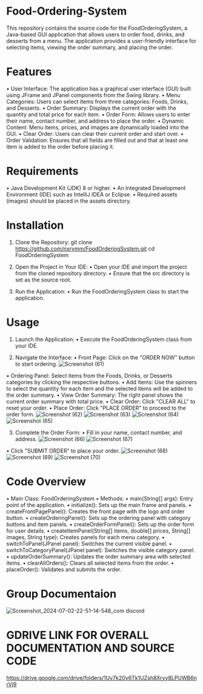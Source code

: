 # Food-Ordering-System
This repository contains the source code for the FoodOrderingSystem, a Java-based GUI application that allows users to order food, drinks, and desserts from a menu. The application provides a user-friendly interface for selecting items, viewing the order summary, and placing the order.

# Features
• User Interface: The application has a graphical user interface (GUI) built using JFrame and JPanel components from the Swing library.
• Menu Categories: Users can select items from three categories: Foods, Drinks, and Desserts.
• Order Summary: Displays the current order with the quantity and total price for each item.
• Order Form: Allows users to enter their name, contact number, and address to place the order.
• Dynamic Content: Menu items, prices, and images are dynamically loaded into the GUI.
• Clear Order: Users can clear their current order and start over.
• Order Validation: Ensures that all fields are filled out and that at least one item is added to the order before placing it.

# Requirements
• Java Development Kit (JDK) 8 or higher.
• An Integrated Development Environment (IDE) such as IntelliJ IDEA or Eclipse.
• Required assets (images) should be placed in the assets directory.

# Installation
1. Clone the Repository:
git clone https://github.com/nxrymm/FoodOrderingSystem.git
cd FoodOrderingSystem

2. Open the Project in Your IDE:
• Open your IDE and import the project from the cloned repository directory.
• Ensure that the src directory is set as the source root.

3. Run the Application:
• Run the FoodOrderingSystem class to start the application.

# Usage
1. Launch the Application:
• Execute the FoodOrderingSystem class from your IDE.

2. Navigate the Interface:
• Front Page: Click on the "ORDER NOW" button to start ordering.
![Screenshot (61)](https://github.com/nxrymm/Food-Ordering-System/assets/164466808/87bffbf4-c4e9-47df-a679-12d08dd430b6)

• Ordering Panel: Select items from the Foods, Drinks, or Desserts categories by clicking the respective buttons.
• Add Items: Use the spinners to select the quantity for each item and the selected items will be added to the order summary.
• View Order Summary: The right panel shows the current order summary with total price.
• Clear Order: Click "CLEAR ALL" to reset your order.
• Place Order: Click "PLACE ORDER" to proceed to the order form.
![Screenshot (62)](https://github.com/nxrymm/Food-Ordering-System/assets/164466808/5239dafe-8b6a-4a7b-a001-90dec591552f)
![Screenshot (63)](https://github.com/nxrymm/Food-Ordering-System/assets/164466808/e3add00b-d1db-4b81-9266-62504a98344f)
![Screenshot (64)](https://github.com/nxrymm/Food-Ordering-System/assets/164466808/7d644781-a4ee-4919-95ea-344862bb43a2)
![Screenshot (65)](https://github.com/nxrymm/Food-Ordering-System/assets/164466808/adce732d-dbf3-4716-90ac-7303e28a93de)

3. Complete the Order Form:
• Fill in your name, contact number, and address.
![Screenshot (66)](https://github.com/nxrymm/Food-Ordering-System/assets/164466808/b6bc036c-c916-4122-a689-95f4b47e8f96)
![Screenshot (67)](https://github.com/nxrymm/Food-Ordering-System/assets/164466808/39f3bdcf-6289-4b49-99fc-c29f50972dba)

• Click "SUBMIT ORDER" to place your order.
![Screenshot (68)](https://github.com/nxrymm/Food-Ordering-System/assets/164466808/8b12a470-5774-4855-b9fc-5c0eddc1c5d6)
![Screenshot (69)](https://github.com/nxrymm/Food-Ordering-System/assets/164466808/66466306-e76b-45d0-b934-566d5f0e2801)
![Screenshot (70)](https://github.com/nxrymm/Food-Ordering-System/assets/164466808/79852312-c00f-4ff8-926a-2a48c71e2d91)


# Code Overview
• Main Class: FoodOrderingSystem
  • Methods:
    • main(String[] args): Entry point of the application.
    • initialize(): Sets up the main frame and panels.
    • createFrontPagePanel(): Creates the front page with the logo and order button.
    • createOrderingPanel(): Sets up the ordering panel with category buttons and item panels.
    • createOrderFormPanel(): Sets up the order form for user details.
    • createItemPanel(String[] items, double[] prices, String[] images, String type): Creates panels for each menu category.
    • switchToPanel(JPanel panel): Switches the current visible panel.
    • switchToCategoryPanel(JPanel panel): Switches the visible category panel.
    • updateOrderSummary(): Updates the order summary area with selected items.
    • clearAllOrders(): Clears all selected items from the order.
    • placeOrder(): Validates and submits the order.

# Group Documentaion
![Screenshot_2024-07-02-22-51-14-548_com discord](https://github.com/nxrymm/Food-Ordering-System/assets/164466808/97d63ce3-a558-417d-a87c-30127c72a927)

# GDRIVE LINK FOR OVERALL DOCUMENTATION AND SOURCE CODE
https://drive.google.com/drive/folders/1Uv7k20v6Tk1UZsh8Xryy8LPUWB6nrVj9
